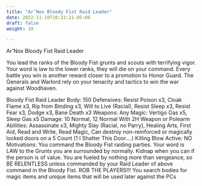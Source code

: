 ```yaml
---
title: "Ar’Nox Bloody Fist Raid Leader"
date: 2022-11-10T10:33:21-05:00
draft: false
weight: 10

---
```


Ar’Nox Bloody Fist Raid Leader

You lead the ranks of the Bloody Fist grunts and scouts with terrifying vigor. Your word is law to the lower ranks, they will die on your command. Every battle you win is another reward closer to a promotion to Honor Guard. The Generals and Warlord rely on your tenacity and tactics to win the war against Woodhaven.



Bloody Fist Raid Leader
Body: 150
Defensives: Resist Poison x3, Cloak Flame x3, Rip from Binding x3, Will to Live (Racial), Resist Sleep x3, Resist Fear x3, Dodge x3, Bane Death x3
Weapons: Any
Magic: Vertigo Gas x5, Sleep Gas x5
Damage: 10 Normal, 12 Normal With 2H Weapon or Polearm
Abilities: Assassinate x3, Mighty Slay (Racial, no Parry), Healing Arts, First Aid, Read and Write, Read Magic, Can destroy non-reinforced or magically locked doors on a 5 Count (1 I Shatter This Door....)
Killing Blow Active: NO 
Motivations: You command the Bloody Fist raiding parties. Your word is LAW to the Grunts you are surrounded by normally. Kidnap when you can if the person is of value. You are fueled by nothing more than vengeance, so BE RELENTLESS unless commanded by your Raid Leader of above command in the Bloody Fist. ROB THE PLAYERS!!! You search bodies for magic items and unique items that will be used later against the PCs
